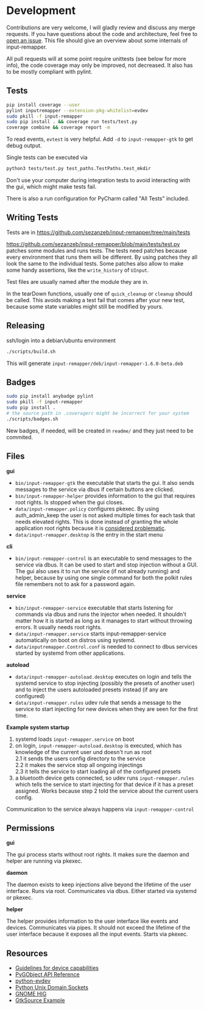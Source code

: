 # Development

Contributions are very welcome, I will gladly review and discuss any merge
requests. If you have questions about the code and architecture, feel free
to [open an issue](https://github.com/sezanzeb/input-remapper/issues). This
file should give an overview about some internals of input-remapper.

All pull requests will at some point require unittests (see below for more
info), the code coverage may only be improved, not decreased. It also has to
be mostly compliant with pylint.

## Tests

```bash
pip install coverage --user
pylint inputremapper --extension-pkg-whitelist=evdev
sudo pkill -f input-remapper
sudo pip install . && coverage run tests/test.py
coverage combine && coverage report -m
```

To read events, `evtest` is very helpful. Add `-d` to `input-remapper-gtk`
to get debug output.

Single tests can be executed via

```bash
python3 tests/test.py test_paths.TestPaths.test_mkdir
```

Don't use your computer during integration tests to avoid interacting
with the gui, which might make tests fail.

There is also a run configuration for PyCharm called "All Tests" included.

## Writing Tests

Tests are in https://github.com/sezanzeb/input-remapper/tree/main/tests

https://github.com/sezanzeb/input-remapper/blob/main/tests/test.py patches some modules and runs tests. The tests need
patches because every environment that runs them will be different. By using patches they all look the same to the
individual tests. Some patches also allow to make some handy assertions, like the `write_history` of `UInput`.

Test files are usually named after the module they are in.

In the tearDown functions, usually one of `quick_cleanup` or `cleanup` should be called. This avoids making a test
fail that comes after your new test, because some state variables might still be modified by yours.

## Releasing

ssh/login into a debian/ubuntu environment

```bash
./scripts/build.sh
```

This will generate `input-remapper/deb/input-remapper-1.6.0-beta.deb`

## Badges

```bash
sudo pip install anybadge pylint
sudo pkill -f input-remapper
sudo pip install .
# the source path in .coveragerc might be incorrect for your system
./scripts/badges.sh
```

New badges, if needed, will be created in `readme/` and they
just need to be commited.

## Files

**gui**

- `bin/input-remapper-gtk` the executable that starts the gui. It also sends
  messages to the service via dbus if certain buttons are clicked.
- `bin/input-remapper-helper` provides information to the gui that requires
  root rights. Is stopped when the gui closes.
- `data/input-remapper.policy` configures pkexec. By using auth_admin_keep
  the user is not asked multiple times for each task that needs elevated
  rights. This is done instead of granting the whole application root rights
  because it is [considered problematic](https://wiki.archlinux.org/index.php/Running_GUI_applications_as_root).
- `data/input-remapper.desktop` is the entry in the start menu

**cli**

- `bin/input-remapper-control` is an executable to send messages to the service
  via dbus. It can be used to start and stop injection without a GUI.
  The gui also uses it to run the service (if not already running) and
  helper, because by using one single command for both the polkit rules file
  remembers not to ask for a password again.

**service**

- `bin/input-remapper-service` executable that starts listening for
  commands via dbus and runs the injector when needed. It shouldn't matter how
  it is started as long as it manages to start without throwing errors. It
  usually needs root rights.
- `data/input-remapper.service` starts input-remapper-service automatically on boot
  on distros using systemd.
- `data/inputremapper.Control.conf` is needed to connect to dbus services started
  by systemd from other applications.

**autoload**

- `data/input-remapper-autoload.desktop` executes on login and tells the systemd
  service to stop injecting (possibly the presets of another user) and to
  inject the users autoloaded presets instead (if any are configured)
- `data/input-remapper.rules` udev rule that sends a message to the service to
  start injecting for new devices when they are seen for the first time.

**Example system startup**

1. systemd loads `input-remapper.service` on boot
2. on login, `input-remapper-autoload.desktop` is executed, which has knowledge 
   of the current user und doesn't run as root  
   2.1 it sends the users config directory to the service  
   2.2 it makes the service stop all ongoing injectings  
   2.3 it tells the service to start loading all of the configured presets
3. a bluetooth device gets connected, so udev runs `input-remapper.rules` which
   tells the service to start injecting for that device if it has a preset
   assigned. Works because step 2 told the service about the current users
   config.

Communication to the service always happens via `input-remapper-control`

## Permissions

**gui**

The gui process starts without root rights. It makes sure the daemon and
helper are running via pkexec.

**daemon**

The daemon exists to keep injections alive beyond the lifetime of the
user interface. Runs via root. Communicates via dbus. Either started
via systemd or pkexec.

**helper**

The helper provides information to the user interface like events and
devices. Communicates via pipes. It should not exceed the lifetime of
the user interface because it exposes all the input events. Starts via
pkexec.

## Resources

- [Guidelines for device capabilities](https://www.kernel.org/doc/Documentation/input/event-codes.txt)
- [PyGObject API Reference](https://lazka.github.io/pgi-docs/)
- [python-evdev](https://python-evdev.readthedocs.io/en/stable/)
- [Python Unix Domain Sockets](https://pymotw.com/2/socket/uds.html)
- [GNOME HIG](https://developer.gnome.org/hig/stable/)
- [GtkSource Example](https://github.com/wolfthefallen/py-GtkSourceCompletion-example)
